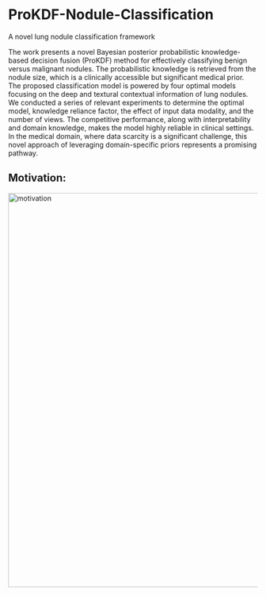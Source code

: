 # ProKDF-Nodule-Classification
A novel lung nodule classification framework


The work presents a novel Bayesian posterior probabilistic knowledge-based decision fusion (ProKDF) method for effectively classifying benign versus malignant nodules. The probabilistic knowledge is retrieved from the nodule size, which is a clinically accessible but significant medical prior. The proposed classification model is powered by four optimal models focusing on the deep and textural contextual information of lung nodules. We conducted a series of relevant experiments to determine the optimal model, knowledge reliance factor, the effect of input data modality, and the number of views. The competitive performance, along with interpretability and domain knowledge, makes the model highly reliable in clinical settings. In the medical domain, where data scarcity is a significant challenge, this novel approach of leveraging domain-specific priors represents a promising pathway.

## Motivation:
<img width="2060" height="795" alt="motivation" src="https://github.com/user-attachments/assets/ef193119-9ebf-48fd-bf6a-35f706d8b4b6" />


